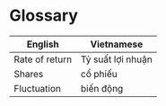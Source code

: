 # Glossary

| English          | Vietnamese |
|------------------|-------------|
| Rate of return | Tỷ suất lợi nhuận |
| Shares | cổ phiếu |
| Fluctuation | biến động |